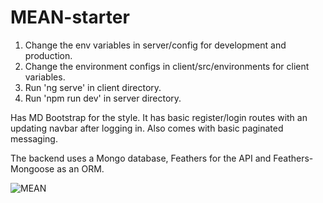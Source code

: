 # MEAN-starter
1. Change the env variables in server/config for development and production.
2. Change the environment configs in client/src/environments for client variables.
3. Run 'ng serve' in client directory.
4. Run 'npm run dev' in server directory.

Has MD Bootstrap for the style. It has basic register/login routes with an updating navbar after logging in. Also comes with basic paginated messaging.

The backend uses a Mongo database, Feathers for the API and Feathers-Mongoose as an ORM.

![MEAN](https://i.imgur.com/fYtSYiV.png "MEAN screenshot")
